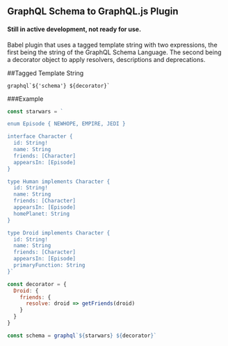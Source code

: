 ## GraphQL Schema to GraphQL.js Plugin

#### Still in active development, not ready for use.

Babel plugin that uses a tagged template string with two expressions, the first being the string of the GraphQL Schema Language.  The second being a decorator object to apply resolvers, descriptions and deprecations.

##Tagged Template String
```
graphql`${'schema'} ${decorator}`
```

###Example
```js
const starwars = `

enum Episode { NEWHOPE, EMPIRE, JEDI }

interface Character {
  id: String!
  name: String
  friends: [Character]
  appearsIn: [Episode]
}

type Human implements Character {
  id: String!
  name: String
  friends: [Character]
  appearsIn: [Episode]
  homePlanet: String
}

type Droid implements Character {
  id: String!
  name: String
  friends: [Character]
  appearsIn: [Episode]
  primaryFunction: String
}`
```

```js
const decorator = {
  Droid: {
    friends: {
      resolve: droid => getFriends(droid)
    }
  }
}
```

```js
const schema = graphql`${starwars} ${decorator}`
```


